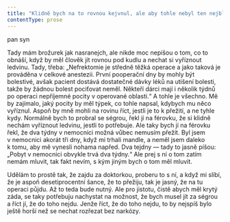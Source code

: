 ```yaml
---
title: "Klidně bych na to rovnou kejvnul, ale aby tohle nebyl ten nejblbější příklad falešnýho hrdinství\\. Totiž, bez rozmyslu se do něčeho zbrkle vrhnout, nekoukat nalevo napravo a\_běžet někde rovnou proti kulkám, tohle by prostě bylo falešný hrdinství\\. Já neříkám nebojovat nebo něco vzdávat, to ani náhodou\\. Ale s\_rozmyslem\\. Tak nějak v\_klidu a\_s\_rozvahou, prostě spíš v\_poloze ležícího střelce než jako kamikadze\\. Takovej dobrej snajpr toho dokáže mnohem víc než vymaštěnej kamikadze\\. Jestli do tohodle půjdu, tak s\_rozvahou, v\_klidu, v\_poloze ležícího střelce\\."
contentType: prose
---
```


<section>

pan syn

Tady mám brožurek jak nasranejch, ale nikde moc nepíšou o tom, co to obnáší, když by měl člověk jít rovnou pod kudlu a nechat si vyříznout ledvinu. Tady, třeba: „Nefrektomie je středně těžká operace a jako taková je prováděna v celkové anestezii. První pooperační dny by mohly být bolestivé, avšak pacient dostává dostatečné dávky léků na utišení bolesti, takže by žádnou bolest pociťovat neměl. Někteří dárci mají i několik týdnů po operaci nepříjemné pocity v operované oblasti.“ A tohle je všechno. Mě by zajímalo, jaký pocity by měl týpek, co tohle napsal, kdybych mu něco vyříznul. Aspoň by mně mohli na rovinu říct, jestli je to k přežití, a ne tyhle kydy. Normálně bych to probral se ségrou, řekl jí na férovku, že si klidně nechám vyříznout ledvinu, jestli to potřebuje. Ale taky bych jí na férovku řekl, že dva týdny v nemocnici možná vůbec nemusím přežít. Byl jsem v nemocnici akorát tři dny, když mi trhali mandle, a neměl jsem daleko k tomu, aby mě vynesli nohama napřed. Dva tejdny — tady to jasně píšou: „Pobyt v nemocnici obvykle trvá dva týdny.“ Ale prej s ní o tom zatím nemám mluvit, tak fakt nevím, s kým jiným bych o tom měl mluvit.

Udělám to prostě tak, že zajdu za doktorkou, proberu to s ní, a když mi slíbí, že je aspoň desetiprocentní šance, že to přežiju, tak je jasný, že na tu operaci půjdu. Až to teda bude nutný. Ale pro jistotu, čistě abych měl krytý záda, se taky potřebuju nachystat na možnost, že bych musel jít za ségrou a říct jí, že do toho nejdu. Jenže říct, že do toho nejdu, to by nejspíš bylo ještě horší než se nechat rozřezat bez narkózy.

</section>
